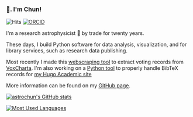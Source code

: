 ### 👋. I'm Chun!

![Hits](https://hitcounter.pythonanywhere.com/count/tag.svg?url=https%3A%2F%2Fgithub.com%2Fastrochun)
[![ORCID](https://img.shields.io/badge/ORCID-0000--0002--4245--2318-green?logo=orcid)](https://orcid.org/0000-0002-4245-2318)

I'm a research astrophysicist 🔭 by trade for twenty years.

These days, I build Python software for data analysis, visualization, and for library services, such as research data publishing.

Most recently I made this [webscraping tool](https://github.com/astrochun/voxcharta-my-voting-record) to extract voting records from [VoxCharta](https://voxcharta.org). I'm also working on a [Python tool](https://github.com/astrochun/academic-ads-bibtex) to properly handle BibTeX records for [my Hugo Academic site](https://astrochun.github.io)

More information can be found on my [GitHub page](https://astrochun.github.io).

[![astrochun's GitHub stats](https://github-readme-stats-red-six.vercel.app/api?username=astrochun&hide=stars&count_private=true&show_icons=true)](https://github.com/anuraghazra/github-readme-stats)

[![Most Used Languages](https://github-readme-stats-red-six.vercel.app/api/top-langs/?username=astrochun&exclude_repo=astrochun.github.io&count_private=true)](https://github.com/anuraghazra/github-readme-stats)

<!--
**astrochun/astrochun** is a ✨ _special_ ✨ repository because its `README.md` (this file) appears on your GitHub profile.

Here are some ideas to get you started:

- 🔭 I’m currently working on ...
- 🌱 I’m currently learning ...
- 👯 I’m looking to collaborate on ...
- 🤔 I’m looking for help with ...
- 💬 Ask me about ...
- 📫 How to reach me: ...
- 😄 Pronouns: ...
- ⚡ Fun fact: ...
-->
